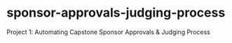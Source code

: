 # sponsor-approvals-judging-process
Project 1: Automating Capstone Sponsor Approvals &amp; Judging Process
